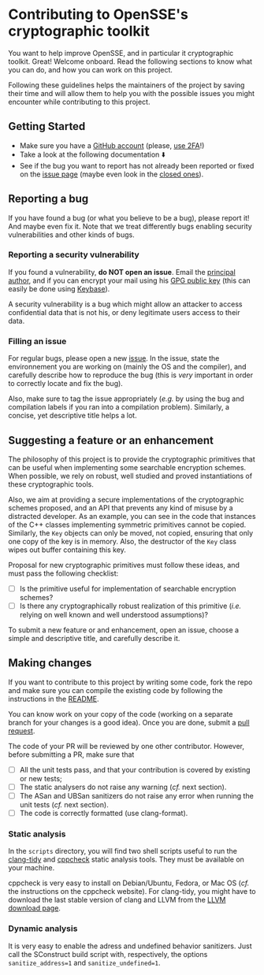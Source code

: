 # Contributing to OpenSSE's cryptographic toolkit

You want to help improve OpenSSE, and in particular it cryptographic toolkit. Great! Welcome onboard.
Read the following sections to know what you can do, and how you can work on this project.

Following these guidelines helps the maintainers of the project by saving their time and will allow them to help you with the possible issues you might encounter while contributing to this project.

## Getting Started

-   Make sure you have a [GitHub account](https://github.com/signup/free) (please, [use 2FA](https://help.github.com/articles/about-two-factor-authentication/)!)
-   Take a look at the following documentation ⬇️
-   See if the bug you want to report has not already been reported or fixed on the [issue page](https://github.com/OpenSSE/crypto-tk/issues) (maybe even look in the [closed ones](https://github.com/OpenSSE/crypto-tk/issues?q=is%3Aissue+is%3Aclosed)).

## Reporting a bug

If you have found a bug (or what you believe to be a bug), please report it! And maybe even fix it. Note that we treat differently bugs enabling security vulnerabilities and other kinds of bugs.

### Reporting a security vulnerability

If you found a vulnerability, **do NOT open an issue**. Email the [principal author](mailto:raphael_bost{at}alumni.brown.edu), and if you can encrypt your mail using his [GPG public key](http://pgp.mit.edu/pks/lookup?op=vindex&search=0xA3B23B73EEDEAA04) (this can easily be done using [Keybase](https://keybase.io/encrypt#rbost)).

A security vulnerability is a bug which might allow an attacker to access confidential data that is not his, or deny legitimate users access to their data.

### Filling an issue

For regular bugs, please open a new [issue](https://github.com/OpenSSE/crypto-tk/issues).
In the issue, state the environnement you are working on (mainly the OS and the compiler), and carefully describe how to reproduce the bug (this is _very_ important in order to correctly locate and fix the bug).

Also, make sure to tag the issue appropriately (_e.g._ by using the bug and compilation labels if you ran into a compilation problem). Similarly, a concise, yet descriptive title helps a lot.

## Suggesting a feature or an enhancement

The philosophy of this project is to provide the cryptographic primitives that can be useful when implementing some searchable encryption schemes. When possible, we rely on robust, well studied and proved instantiations of these cryptographic tools.

Also, we aim at providing a secure implementations of the cryptographic schemes proposed, and an API that prevents any kind of misuse by a distracted developer. As an example, you can see in the code that instances of the C++ classes implementing symmetric primitives cannot be copied. Similarly, the `Key` objects can only be moved, not copied, ensuring that only one copy of the key is in memory. Also, the destructor of the `Key` class wipes out buffer containing this key.

Proposal for new cryptographic primitives must follow these ideas, and must pass the following checklist:

-   [ ] Is the primitive useful for implementation of searchable encryption schemes?
-   [ ] Is there any cryptographically robust realization of this primitive (_i.e._ relying on well known and well understood assumptions)?

To submit a new feature or and enhancement, open an issue, choose a simple and descriptive title, and carefully describe it.

## Making changes

If you want to contribute to this project by writing some code, fork the repo and make sure you can compile the existing code by following the instructions in the [README](README.md).

You can know work on your copy of the code (working on a separate branch for your changes is a good idea). Once you are done, submit a [pull request](https://help.github.com/articles/about-pull-requests/).

The code of your PR will be reviewed by one other contributor. However, before submitting a PR, make sure that

-   [ ] All the unit tests pass, and that your contribution is covered by existing or new tests;
-   [ ] The static analysers do not raise any warning (_cf._ next section).
-   [ ] The ASan and UBSan sanitizers do not raise any error when running the unit tests (_cf._ next section).
-   [ ] The code is correctly formatted (use clang-format).

### Static analysis

In the `scripts` directory, you will find two shell scripts useful to run the [clang-tidy](http://clang.llvm.org/extra/clang-tidy/) and [cppcheck](http://cppcheck.sourceforge.net) static analysis tools.
They must be available on your machine.

cppcheck is very easy to install on Debian/Ubuntu, Fedora, or Mac OS (_cf._ the instructions on the cppcheck website).
For clang-tidy, you might have to download the last stable version of clang and LLVM from the [LLVM download page](http://releases.llvm.org/download.html).

### Dynamic analysis

It is very easy to enable the adress and undefined behavior sanitizers.
Just call the SConstruct build script with, respectively, the options `sanitize_address=1` and `sanitize_undefined=1`.
